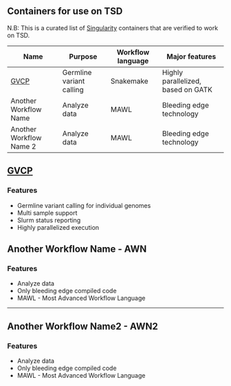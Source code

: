 ## Containers for use on TSD
N.B: This is a curated list of [Singularity](https://www.sylabs.io/singularity/) containers that are verified to work on TSD.

| Name | Purpose                  | Workflow language | Major features                     |
|------|--------------------------|-------------------|------------------------------------|
|	[GVCP](https://github.com/elixir-no-nels/snakemake_germline)	|	Germline variant calling	|	Snakemake	|	Highly parallelized, based on GATK	|
|	Another Workflow Name	|	Analyze data	|	MAWL	|	Bleeding edge technology	|
|	Another Workflow Name 2	|	Analyze data	|	MAWL	|	Bleeding edge technology	|

## [GVCP](https://github.com/elixir-no-nels/snakemake_germline)
### Features
* Germline variant calling for individual genomes
* Multi sample support 
* Slurm status reporting
* Highly parallelized execution

## Another Workflow Name - AWN
### Features
* Analyze data
* Only bleeding edge compiled code
* MAWL - Most Advanced Workflow Language  
___

## Another Workflow Name2 - AWN2
### Features
* Analyze data
* Only bleeding edge compiled code
* MAWL - Most Advanced Workflow Language
